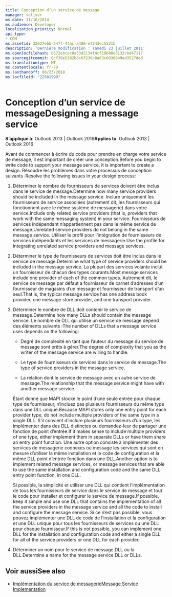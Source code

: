 ```yaml
---
title: Conception d’un service de message
manager: soliver
ms.date: 11/16/2014
ms.audience: Developer
localization_priority: Normal
api_type:
- COM
ms.assetid: 32627ebb-547f-4fac-a406-e7243ec5521b
description: 'Derniére modification : samedi 23 juillet 2011'
ms.openlocfilehash: b572ebcec0a33d2134f4cf19b88e3132cbd47117
ms.sourcegitcommit: 0cf39e5382b8c6f236c8a63c6036849ed3527ded
ms.translationtype: MT
ms.contentlocale: fr-FR
ms.lasthandoff: 08/23/2018
ms.locfileid: "22581999"
---
```

# <a name="designing-a-message-service"></a><span data-ttu-id="89a9c-103">Conception d’un service de message</span><span class="sxs-lookup"><span data-stu-id="89a9c-103">Designing a message service</span></span>

<span data-ttu-id="89a9c-104">**S’applique à**: Outlook 2013 | Outlook 2016</span><span class="sxs-lookup"><span data-stu-id="89a9c-104">**Applies to**: Outlook 2013 | Outlook 2016</span></span> 
  
<span data-ttu-id="89a9c-105">Avant de commencer à écrire du code pour prendre en charge votre service de message, il est important de créer une conception.</span><span class="sxs-lookup"><span data-stu-id="89a9c-105">Before you begin to write code to support your message service, it is important to create a design.</span></span> <span data-ttu-id="89a9c-106">Résoudre les problèmes dans votre processus de conception suivants :</span><span class="sxs-lookup"><span data-stu-id="89a9c-106">Resolve the following issues in your design process:</span></span>
  
1. <span data-ttu-id="89a9c-107">Déterminer le nombre de fournisseurs de services doivent être inclus dans le service de message.</span><span class="sxs-lookup"><span data-stu-id="89a9c-107">Determine how many service providers should be included in the message service.</span></span> <span data-ttu-id="89a9c-108">Inclure uniquement les fournisseurs de service associées (autrement dit, les fournisseurs qui fonctionnent avec le même système de messagerie) dans votre service.</span><span class="sxs-lookup"><span data-stu-id="89a9c-108">Include only related service providers (that is, providers that work with the same messaging system) in your service.</span></span> <span data-ttu-id="89a9c-109">Fournisseurs de services indépendant n’appartiennent pas dans le même service de message.</span><span class="sxs-lookup"><span data-stu-id="89a9c-109">Unrelated service providers do not belong in the same message service.</span></span> <span data-ttu-id="89a9c-110">Utiliser le profil pour l’intégration de fournisseurs de services indépendants et les services de messagerie.</span><span class="sxs-lookup"><span data-stu-id="89a9c-110">Use the profile for integrating unrelated service providers and message services.</span></span>
    
2. <span data-ttu-id="89a9c-111">Déterminer le type de fournisseurs de services doit être inclus dans le service de message.</span><span class="sxs-lookup"><span data-stu-id="89a9c-111">Determine what type of service providers should be included in the message service.</span></span> <span data-ttu-id="89a9c-112">La plupart des services volante inclut un fournisseur de chacun des types courants.</span><span class="sxs-lookup"><span data-stu-id="89a9c-112">Most messge services include one provider of each of the common types.</span></span> <span data-ttu-id="89a9c-113">Autrement dit, le service de message par défaut a fournisseur de carnet d’adresses d’un fournisseur de magasins d’un message et fournisseur de transport d’un seul.</span><span class="sxs-lookup"><span data-stu-id="89a9c-113">That is, the typical message service has one address book provider, one message store provider, and one transport provider.</span></span>
    
3. <span data-ttu-id="89a9c-114">Déterminer le nombre de DLL doit contenir le service de message.</span><span class="sxs-lookup"><span data-stu-id="89a9c-114">Determine how many DLLs should contain the message service.</span></span> <span data-ttu-id="89a9c-115">Le nombre de DLL qui utilise un service de message dépend des éléments suivants :</span><span class="sxs-lookup"><span data-stu-id="89a9c-115">The number of DLLs that a message service uses depends on the following:</span></span>
    
   - <span data-ttu-id="89a9c-116">Degré de complexité en tant que l’auteur du message du service de message sont prêts à gérer.</span><span class="sxs-lookup"><span data-stu-id="89a9c-116">The degree of complexity that you as the writer of the message service are willing to handle.</span></span>
    
   - <span data-ttu-id="89a9c-117">Le type de fournisseurs de services dans le service de message.</span><span class="sxs-lookup"><span data-stu-id="89a9c-117">The type of service providers in the message service.</span></span>
    
   - <span data-ttu-id="89a9c-118">La relation dont le service de message avec un autre service de message.</span><span class="sxs-lookup"><span data-stu-id="89a9c-118">The relationship that the message service might have with another message service.</span></span>
    
   <span data-ttu-id="89a9c-119">Étant donné que MAPI stocke le point d’une seule entrée pour chaque type de fournisseur, n’incluez pas plusieurs fournisseurs du même type dans une DLL unique.</span><span class="sxs-lookup"><span data-stu-id="89a9c-119">Because MAPI stores only one entry point for each provider type, do not include multiple providers of the same type in a single DLL.</span></span> <span data-ttu-id="89a9c-120">S’il convient d’inclure plusieurs fournisseurs d’un type, les implémenter dans des DLL distinctes ou demandez-leur de partager une fonction de point d’entrée.</span><span class="sxs-lookup"><span data-stu-id="89a9c-120">If it makes sense to include multiple providers of one type, either implement them in separate DLLs or have them share an entry point function.</span></span> <span data-ttu-id="89a9c-121">Une autre option consiste à implémenter des services de messagerie connexes ou message les services qui sont en mesure d’utiliser la même installation et le code de configuration et la même DLL point d’entrée fonction dans une DLL.</span><span class="sxs-lookup"><span data-stu-id="89a9c-121">Another option is to implement related message services, or message services that are able to use the same installation and configuration code and the same DLL entry point function, in one DLL.</span></span>
    
   <span data-ttu-id="89a9c-122">Si possible, la simplicité et utiliser une DLL qui contient l’implémentation de tous les fournisseurs de service dans le service de message et tout le code pour installer et configurer le service de message.</span><span class="sxs-lookup"><span data-stu-id="89a9c-122">If possible, keep it simple and use one DLL that contains the implementation of all the service providers in the message service and all the code to install and configure the message service.</span></span> <span data-ttu-id="89a9c-123">Si ce n’est pas possible, vous pouvez implémenter une DLL de code de l’installation et la configuration et une DLL unique pour tous les fournisseurs de services ou une DLL pour chaque fournisseur.</span><span class="sxs-lookup"><span data-stu-id="89a9c-123">If this is not possible, you can implement one DLL for the installation and configuration code and either a single DLL for all of the service providers or one DLL for each provider.</span></span>
    
4. <span data-ttu-id="89a9c-124">Déterminer un nom pour le service de message DLL ou la DLL.</span><span class="sxs-lookup"><span data-stu-id="89a9c-124">Determine a name for the message service DLL or DLLs.</span></span> 
    
## <a name="see-also"></a><span data-ttu-id="89a9c-125">Voir aussi</span><span class="sxs-lookup"><span data-stu-id="89a9c-125">See also</span></span>

- [<span data-ttu-id="89a9c-126">Implémentation du service de messagerie</span><span class="sxs-lookup"><span data-stu-id="89a9c-126">Message Service Implementation</span></span>](message-service-implementation.md)

